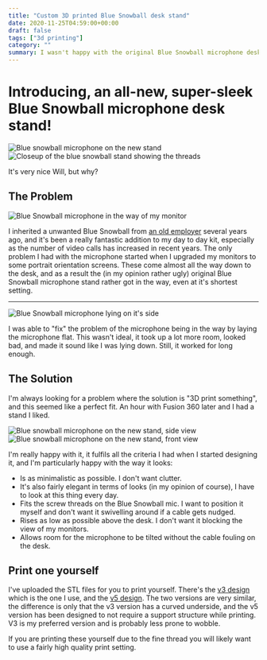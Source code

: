 ```yaml
---
title: "Custom 3D printed Blue Snowball desk stand"
date: 2020-11-25T04:59:00+00:00
draft: false
tags: ["3d printing"]
category: ""
summary: I wasn't happy with the original Blue Snowball microphone desk stand, so I designed and printed a new one
---
```


# Introducing, an all-new, super-sleek Blue Snowball microphone desk stand!

![Blue snowball microphone on the new stand](images/blue_snowball_0.jpg#left)
![Closeup of the blue snowball stand showing the threads](images/microphone_stand_0.jpg#right)

It's very nice Will, but why?

## The Problem

![Blue Snowball microphone in the way of my monitor](images//blue_snowball_1.jpg#right)

I inherited a unwanted Blue Snowball from [an old employer](https://37signals.com/) several years ago, and it's been a really fantastic addition to my day to day kit, especially as the number of video calls has increased in recent years. The only problem I had with the microphone started when I upgraded my monitors to some portrait orientation screens. These come almost all the way down to the desk, and as a result the (in my opinion rather ugly) original Blue Snowball microphone stand rather got in the way, even at it's shortest setting.

---

![Blue Snowball microphone lying on it's side](images//blue_snowball_2.jpg#right)

I was able to "fix" the problem of the microphone being in the way by laying the microphone flat. This wasn't ideal, it took up a lot more room, looked bad, and made it sound like I was lying down. Still, it worked for long enough.

## The Solution

I'm always looking for a problem where the solution is "3D print something", and this seemed like a perfect fit. An hour with Fusion 360 later and I had a stand I liked.

![Blue snowball microphone on the new stand, side view](images//blue_snowball_0.jpg#left)
![Blue snowball microphone on the new stand, front view](images//blue_snowball_3.jpg#left)

I'm really happy with it, it fulfils all the criteria I had when I started designing it, and I'm particularly happy with the way it looks:

- Is as minimalistic as possible. I don't want clutter.
- It's also fairly elegant in terms of looks (in my opinion of course), I have to look at this thing every day.
- Fits the screw threads on the Blue Snowball mic. I want to position it myself and don't want it swivelling around if a cable gets nudged.
- Rises as low as possible above the desk. I don't want it blocking the view of my monitors.
- Allows room for the microphone to be tilted without the cable fouling on the desk.

## Print one yourself

I've uploaded the STL files for you to print yourself. There's the [v3 design](<files/blue_snowball_desk_stand/Blue snowball desk stand v3.stl>) which is the one I use, and the [v5 design](<files/blue_snowball_desk_stand/Blue snowball desk stand v5.stl>). The two versions are very similar, the difference is only that the v3 version has a curved underside, and the v5 version has been designed to not require a support structure while printing. V3 is my preferred version and is probably less prone to wobble.

If you are printing these yourself due to the fine thread you will likely want to use a fairly high quality print setting.
